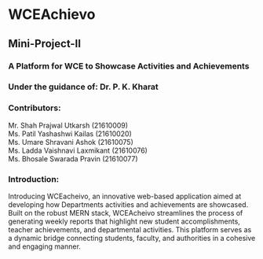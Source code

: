 # WCEAchievo
## Mini-Project-II
### A Platform for WCE to Showcase Activities and Achievements

### Under the guidance of: Dr. P. K. Kharat

### Contributors: 
Mr. Shah Prajwal Utkarsh (21610009) <br>
Ms. Patil Yashashwi Kailas (21610020)<br>
Ms. Umare Shravani Ashok (21610075)<br>
Ms. Ladda Vaishnavi Laxmikant (21610076)<br>
Ms. Bhosale Swarada Pravin (21610077)<br>

### Introduction:
Introducing WCEacheivo, an innovative web-based application aimed at developing how
Departments activities and achievements are showcased. Built on the robust MERN stack,
WCEAcheivo streamlines the process of generating weekly reports that highlight new student
accomplishments, teacher achievements, and departmental activities. This platform serves as a
dynamic bridge connecting students, faculty, and authorities in a cohesive and engaging manner.


